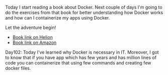 Today I start reading a book about Docker. Next couple of days I'm going to do the exercises from that book for better 
understanding how Docker works and how can I containerize my apps using Docker.

Let the adventure begin!
- [Book link on Helion](https://helion.pl/ksiazki/nauka-dockera-w-miesiac-elton-stoneman,naudoc.htm#format/d)
- [Book link on Amazon](https://www.amazon.pl/Learn-Docker-Month-Lunches-Stoneman/dp/1617297054)

<p>Day102: Today I've learned why Docker is necessary in IT. Moreover, I got to know that if you have app which has few
years and has million lines of code you can containerize that using few commands and creating few docker files.</p>
